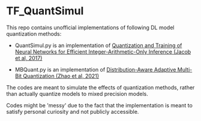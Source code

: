 # TF_QuantSimul
This repo contains unofficial implementations of following DL model quantization methods:

- QuantSimul.py is an implementation of [Quantization and Training of Neural Networks for Efficient Integer-Arithmetic-Only Inference (Jacob et al, 2017)](https://arxiv.org/abs/1712.05877)

- MBQuant.py is an implementation of [Distribution-Aware Adaptive Multi-Bit Quantization (Zhao et al, 2021)](https://openaccess.thecvf.com/content/CVPR2021/papers/Zhao_Distribution-Aware_Adaptive_Multi-Bit_Quantization_CVPR_2021_paper.pdf)

The codes are meant to simulate the effects of quantization methods, rather than actually quantize models to mixed precision models. 

Codes might be 'messy' due to the fact that the implementation is meant to satisfy personal curiosity and not publicly accessible.
